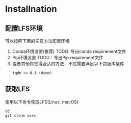 # Installnation

## 配置LFS环境

可以按照下面的任意方法配置环境
1. Conda环境设置(推荐)
    TODO: 导出conda requirement文件
2. Pip环境设置
    TODO：导出Pip requirement文件
3. 或者其他你觉得合适的方法，不过需要满足以下包版本条件
   ```
   tqdm >= 0.1 (demo)
   ```

## 获取LFS

使用以下命令获取LFS(Linux, macOS):
```shell
cd
git clone xxxx
```
